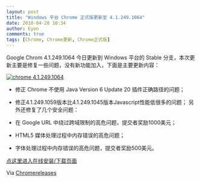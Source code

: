 ```yaml
---
layout: post
title: "Windows 平台 Chrome 正式版更新至 4.1.249.1064"
date: 2010-04-28 10:34
author: Eyon
comments: true
tags: [Chrome, Chrome更新, Chrome正式版]
---
```

Google Chrom 4.1.249.1064 今日更新到 Windows 平台的 Stable 分支，本次更新主要是修复一些问题，没有新功能加入，下面是主要更新内容：

<a href="http://img.chromi.org/2010/04/chrome-4.1.249.1064.png">![](http://img.chromi.org/2010/04/chrome-4.1.249.1064.png "chrome 4.1.249.1064")</a>



*   修正 Chrome 不使用 Java Version 6 Update 20 插件正确路径的问题；
*   修正4.1.249.1059版本比4.1.249.1045版本Javascript性能低很多的问题；
另外还修复了几个安全问题：


*   在 Google URL 中绕过跨域限制的高危问题，提交者奖励1000美元；
*   HTML5 媒体处理过程中内存错误的高危问题；
*   字体处理过程中内存错误的高危问题，提交者奖励500美元。

[点这里进入在线安装/下载页面](http://www.chromi.org/chromedownload)

Via [Chromereleases](http://googlechromereleases.blogspot.com/2010/04/stable-update-bug-and-security-fixes.html)
